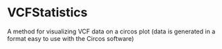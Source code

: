 # VCFStatistics
A method for visualizing VCF data on a circos plot (data is generated in a format easy to use with the Circos software)
